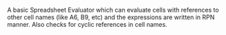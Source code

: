 A basic Spreadsheet Evaluator which can evaluate cells with references to other cell names (like A6, B9, etc) and the expressions are written in RPN manner. Also checks for cyclic references in cell names.